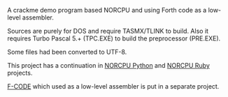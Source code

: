 A crackme demo program based NORCPU and using Forth code as a low-level assembler.

Sources are purely for DOS and require TASMX/TLINK to build. Also it requires
Turbo Pascal 5.+ (TPC.EXE) to build the preprocessor (PRE.EXE).

Some files had been converted to UTF-8.

This project has a continuation in [NORCPU Python][] and [NORCPU Ruby][] projects.

[F-CODE][] which used as a low-level assembler is put in a separate project.

[NORCPU Python]: https://github.com/begoon/norcpu-ruby
[NORCPU Ruby]: https://github.com/begoon/norcpu
[F-CODE]: https://github.com/begoon/fcode
